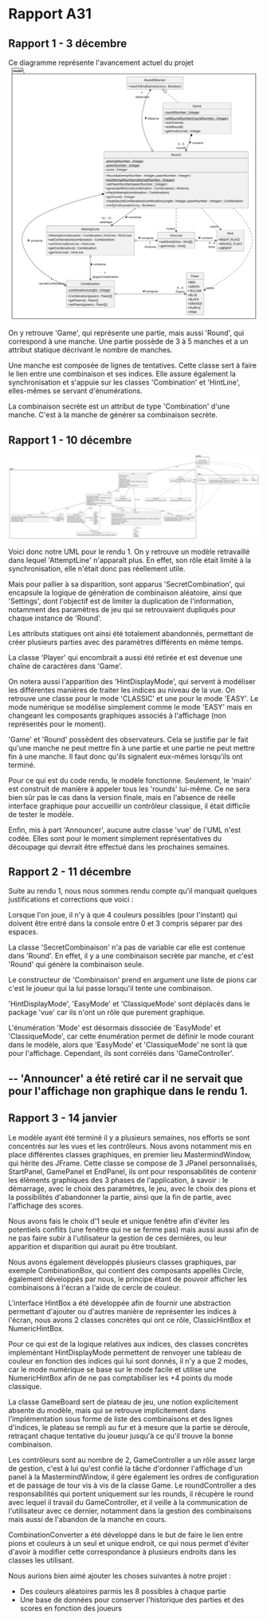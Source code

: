 # Rapport A31

## Rapport 1 - 3 décembre

Ce diagramme représente l'avancement actuel du projet
![](src/image_rapport/image_rapport_3decembre.svg)

On y retrouve 'Game', qui représente une partie, mais aussi 'Round', qui correspond à une manche. 
Une partie possède de 3 à 5 manches et a un attribut statique décrivant le nombre de manches.

Une manche est composée de lignes de tentatives. Cette classe sert à faire le lien entre une combinaison et ses indices. 
Elle assure également la synchronisation et s'appuie sur les classes 'Combination' et 'HintLine', 
elles-mêmes se servant d'énumérations.

La combinaison secrète est un attribut de type 'Combination' d'une manche. C'est à la manche de générer sa combinaison secrète.

## Rapport 1 - 10 décembre
![](src/image_rapport/image_rapport_10decembre.svg)

Voici donc notre UML pour le rendu 1. On y retrouve un modèle retravaillé dans lequel 'AttemptLine' n'apparaît plus. 
En effet, son rôle était limité à la synchronisation, elle n'était donc pas réellement utile.

Mais pour pallier à sa disparition, sont apparus 'SecretCombination', qui encapsule la logique de génération de combinaison aléatoire, ainsi que 'Settings', dont l'objectif est de limiter la duplication de l'information, 
notamment des paramètres de jeu qui se retrouvaient dupliqués pour chaque instance de 'Round'.

Les attributs statiques ont ainsi été totalement abandonnés, permettant de créer plusieurs parties avec des paramètres différents en même temps.

La classe 'Player' qui encombrait a aussi été retirée et est devenue une chaîne de caractères dans 'Game'.

On notera aussi l'apparition des 'HintDisplayMode', qui servent à modéliser les différentes manières 
de traiter les indices au niveau de la vue. On retrouve une classe pour le mode 'CLASSIC' et une pour le mode 'EASY'. 
Le mode numérique se modélise simplement comme le mode 'EASY' mais en changeant 
les composants graphiques associés à l'affichage (non représentés pour le moment).

'Game' et 'Round' possèdent des observateurs. Cela se justifie par le fait qu'une manche ne peut mettre fin à une partie 
et une partie ne peut mettre fin à une manche. Il faut donc qu'ils signalent eux-mêmes lorsqu'ils ont terminé.

Pour ce qui est du code rendu, le modèle fonctionne. Seulement, le 'main' est construit de manière à appeler tous les 'rounds' lui-même. Ce ne sera bien sûr pas le cas dans la version finale, mais en l'absence de réelle interface graphique pour accueillir un contrôleur classique, il était difficile de tester le modèle.

Enfin, mis à part 'Announcer', aucune autre classe 'vue' de l'UML n'est codée. 
Elles sont pour le moment simplement représentatives du découpage qui devrait être effectué dans les prochaines semaines.

## Rapport 2 - 11 décembre

Suite au rendu 1, nous nous sommes rendu compte qu'il manquait quelques justifications et corrections que voici :

Lorsque l'on joue, il n'y à que 4 couleurs possibles (pour l'instant) qui doivent être entré dans la console entre 0 et 3 compris séparer par des espaces.

La classe 'SecretCombinaison' n'a pas de variable car elle est contenue dans 'Round'. 
En effet, il y a une combinaison secrète par manche, et c'est 'Round' qui génère la combinaison seule.

Le constructeur de 'Combinaison' prend en argument une liste de pions car c'est le joueur qui la lui passe 
lorsqu'il tente une combinaison.

'HintDisplayMode', 'EasyMode' et 'ClassiqueMode' sont déplacés dans le package 'vue' car ils n'ont un rôle que purement graphique.

L'énumération 'Mode' est désormais dissociée de 'EasyMode' et 'ClassiqueMode', car cette énumération permet de définir 
le mode courant dans le modèle, alors que 'EasyMode' et 'ClassiqueMode' ne sont là que pour l'affichage.
Cependant, ils sont corrélés dans 'GameController'.

--
'Announcer' a été retiré car il ne servait que pour l'affichage non graphique dans le rendu 1.
--

## Rapport 3 - 14 janvier

Le modèle ayant été terminé il y a plusieurs semaines, nos efforts se sont concentrés sur les vues et les contrôleurs.
Nous avons notamment mis en place différentes classes graphiques, en premier lieu MastermindWindow, qui hérite des JFrame.
Cette classe se compose de 3 JPanel personnalisés, StartPanel, GamePanel et EndPanel, ils ont pour responsabilités
de contenir les éléments graphiques des 3 phases de l'application, à savoir : le démarrage, avec le choix des paramètres,
le jeu, avec le choix des pions et la possibilités d'abandonner la partie, ainsi que la fin de partie, avec l'affichage
des scores.

Nous avons fais le choix d'1 seule et unique fenêtre afin d'éviter les potentiels conflits (une fenêtre qui ne se ferme pas)
mais aussi aussi afin de ne pas faire subir à l'utilisateur la gestion de ces dernières, ou leur apparition et disparition 
qui aurait pu être troublant.

Nous avons également développés plusieurs classes graphiques, par exemple CombinationBox, qui contient des composants appellés
Circle, également développés par nous, le principe étant de pouvoir afficher les combinaisons à l'écran a l'aide de cercle de couleur.

L'interface HintBox a été développée afin de fournir une abstraction permettant d'ajouter ou d'autres manière de représenter 
les indices à l'écran, nous avons 2 classes concrètes qui ont ce rôle, ClassicHintBox et NumericHintBox.

Pour ce qui est de la logique relatives aux indices, des classes concrètes impleméntant HintDisplayMode permettent de renvoyer 
une tableau de couleur en fonction des indices qui lui sont donnés, il n'y a que 2 modes, car le mode numérique se base
sur le mode facile et utilise une NumericHintBox afin de ne pas comptabiliser les +4 points du mode classique.

La classe GameBoard sert de plateau de jeu, une notion explicitement absente du modèle, mais qui se retrouve implicitement
dans l'implémentation sous forme de liste des combinaisons et des lignes d'indices, le plateau se rempli au fur et à mesure
que la partie se déroule, retraçant chaque tentative du joueur jusqu'à ce qu'il trouve la bonne combinaison.

Les contrôleurs sont au nombre de 2, GameController a un rôle assez large de gestion, c'est à lui qu'est confié la tâche
d'ordonner l'affichage d'un panel à la MastermindWindow, il gère également les ordres de configuration et de passage de tour
vis à vis de la classe Game.
Le roundController a des responsabilités qui portent uniquement sur les rounds, il récupère le round avec lequel il travail
du GameController, et il veille à la communication de l'utilisateur avec ce dernier, notamment dans la gestion des combinaisons
mais aussi de l'abandon de la manche en cours.

CombinationConverter a été développé dans le but de faire le lien entre pions et couleurs à un seul et unique endroit,
ce qui nous permet d'éviter d'avoir à modifier cette correspondance à plusieurs endroits dans les classes les utilisant.

Nous aurions bien aimé ajouter les choses suivantes à notre projet :
- Des couleurs aléatoires parmis les 8 possibles à chaque partie
- Une base de données pour conserver l'historique des parties et des scores en fonction des joueurs